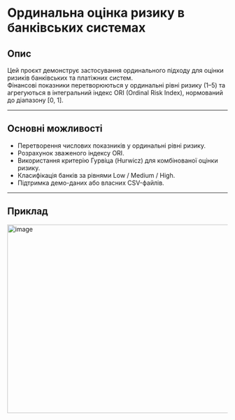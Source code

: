 # Ординальна оцінка ризику в банківських системах

## Опис
Цей проєкт демонструє застосування ординального підходу для оцінки ризиків банківських та платіжних систем.  
Фінансові показники перетворюються у ординальні рівні ризику (1–5) та агрегуються в інтегральний індекс ORI (Ordinal Risk Index), нормований до діапазону [0, 1].

---

## Основні можливості
- Перетворення числових показників у ординальні рівні ризику.  
- Розрахунок зваженого індексу ORI.  
- Використання критерію Гурвіца (Hurwicz) для комбінованої оцінки ризику.  
- Класифікація банків за рівнями Low / Medium / High.  
- Підтримка демо-даних або власних CSV-файлів.

---

## Приклад 
<img width="734" height="431" alt="image" src="https://github.com/user-attachments/assets/83022935-fdae-43c8-b113-f627c07e72f7" />
